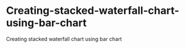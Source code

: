 # Creating-stacked-waterfall-chart-using-bar-chart
Creating stacked waterfall chart using bar chart
